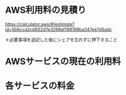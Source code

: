 # AWS利用料の見積り

https://calculator.aws/#/estimate?id=5b6cca2cd932d7e3269af198188ba247ee7d5adc

＊必要事項を追記した後にシェアを忘れずに押下すること



# AWSサービスの現在の利用料


# 各サービスの料金


